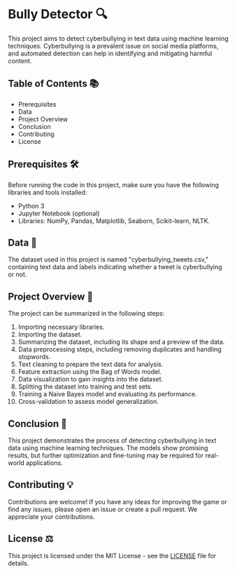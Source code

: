 # Bully Detector 🔍

This project aims to detect cyberbullying in text data using machine learning techniques. Cyberbullying is a prevalent issue on social media platforms, and automated detection can help in identifying and mitigating harmful content.

## Table of Contents 📚
- Prerequisites
- Data
- Project Overview
- Conclusion
- Contributing
- License

## Prerequisites 🛠️
Before running the code in this project, make sure you have the following libraries and tools installed:
- Python 3
- Jupyter Notebook (optional)
- Libraries: NumPy, Pandas, Matplotlib, Seaborn, Scikit-learn, NLTK.

## Data 💾
The dataset used in this project is named "cyberbullying_tweets.csv," containing text data and labels indicating whether a tweet is cyberbullying or not.

## Project Overview 🎯
The project can be summarized in the following steps:
1. Importing necessary libraries.
2. Importing the dataset.
3. Summarizing the dataset, including its shape and a preview of the data.
4. Data preprocessing steps, including removing duplicates and handling stopwords.
5. Text cleaning to prepare the text data for analysis.
6. Feature extraction using the Bag of Words model.
7. Data visualization to gain insights into the dataset.
8. Splitting the dataset into training and test sets.
9. Training a Naive Bayes model and evaluating its performance.
10. Cross-validation to assess model generalization.

## Conclusion 🏁
This project demonstrates the process of detecting cyberbullying in text data using machine learning techniques. The models show promising results, but further optimization and fine-tuning may be required for real-world applications.

## Contributing 💡
Contributions are welcome! If you have any ideas for improving the game or find any issues, please open an issue or create a pull request. We appreciate your contributions.

## License ⚖️
This project is licensed under the MIT License - see the [LICENSE](LICENSE) file for details.
